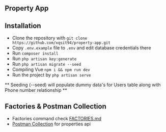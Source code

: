 ## Property App

## Installation
- Clone the repository with `git clone https://github.com/xqsit94/property-app.git`
- Copy `.env.example` file to `.env` and edit database credentials there
- Run `composer install`
- Run `php artisan key:generate`
- Run `php artisan migrate --seed`
- Compiling Vue `npm i && npm run dev`
- Run the project by `php artisan serve`

** Seeding (--seed) will populate dummy data's for Users table along with Phone number relationship **

## Factories & Postman Collection
- Factories command check [FACTORIES.md](docs/FACTORIES.md)
- [Postman Collection](docs/PropertyApp.postman_collection.json) for properties api
